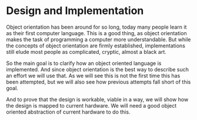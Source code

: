 # Design and Implementation

Object orientation has been around for so long, today many people learn it as their first
computer language. This is a good thing, as object orientation makes the task of programming
a computer more understandable.
But while the concepts of object orientation are firmly established, implementations still
elude most people as complicated, cryptic, almost a black art.

So the main goal is to clarify how an object oriented language is implemented. And since
object orientation is the best way to describe such an effort we will use that.
As we will see this is not the first time this has been attempted, but we will also see how
previous attempts fall short of this goal.

And to prove that the design is workable, viable in a way, we will show how the design is
mapped to current hardware. We will need a good object oriented abstraction of current hardware
to do this. 
